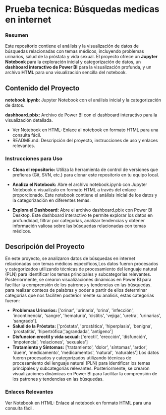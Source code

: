 # Prueba tecnica: Búsquedas medicas en internet

### Resumen

Este repositorio contiene el análisis y la visualización de datos de búsquedas relacionadas con temas médicos, incluyendo problemas urinarios, salud de la próstata y vida sexual. El proyecto ofrece un **Jupyter Notebook** para la exploración inicial y categorización de datos, un **dashboard interactivo de Power BI** para la visualización profunda, y un archivo **HTML** para una visualización sencilla del notebook.

## Contenido del Proyecto

**notebook.ipynb:** Jupyter Notebook con el análisis inicial y la categorización de datos.

**dashboard.pbix:** Archivo de Power BI con el dashboard interactivo para la visualización detallada.
* Ver Notebook en HTML: Enlace al notebook en formato HTML para una consulta fácil.
* README.md: Descripción del proyecto, instrucciones de uso y enlaces relevantes.

### **Instrucciones para Uso**

* **Clona el repositorio:**
Utiliza la herramienta de control de versiones que prefieras (Git, SVN, etc.) para clonar este repositorio en tu equipo local.

* **Analiza el Notebook:**
Abre el archivo notebook.ipynb con Jupyter Notebook o visualízalo en formato HTML a través del enlace proporcionado. Este notebook contiene el análisis inicial de los datos y la categorización en diferentes temas.

* **Explora el Dashboard:**
Abre el archivo dashboard.pbix con Power BI Desktop. Este dashboard interactivo te permite explorar los datos en profundidad, filtrar por categorías, analizar tendencias y obtener información valiosa sobre las búsquedas relacionadas con temas médicos.

## Descripción del Proyecto

En este proyecto, se analizaron datos de búsquedas en internet relacionadas con temas médicos específicos,Los datos fueron procesados y categorizados utilizando técnicas de procesamiento del lenguaje natural (PLN) para identificar los temas principales y subcategorías relevantes. Posteriormente, se crearon visualizaciones dinámicas en Power BI para facilitar la comprensión de los patrones y tendencias en las búsquedas.
para realizar conteos de palabras y poder a partir de ellos determinar categorias
que nos faciliten posterior mente su analisis, estas categorias fueron:

* **Problemas Urinarios:** ['orinar', 'urinaria', 'orina', 'infección', 'incontinencia', 'sangre', 'hematuria', 'cistitis', 'vejiga', 'uretra', 'urinarias', 'sangrado'].
* **Salud de la Próstata:** ['próstata', 'prostática', 'hiperplasia', 'benigna', 'prostatitis', 'hipertrófica','agrandada', 'antígeno']
* **Disfuncion erectil y vida sexual:** ['erectil', 'erección', 'disfunción', 'impotencia', 'relaciones', 'sexuales']
* **Tratamiento y Síntomas:** ['tratamiento', 'dolor', 'síntomas', 'ardor', 'duele', 'medicamento', 'medicamentos', 'natural', 'naturales']
Los datos fueron procesados y categorizados utilizando técnicas de procesamiento del lenguaje natural (PLN) para identificar los temas principales y subcategorías relevantes. Posteriormente, se crearon visualizaciones dinámicas en Power BI para facilitar la comprensión de los patrones y tendencias en las búsquedas.

### Enlaces Relevantes

Ver Notebook en HTML: Enlace al notebook en formato HTML para una consulta fácil.
